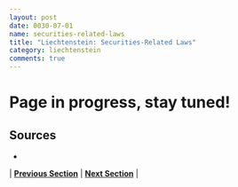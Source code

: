 ```yaml
---
layout: post
date: 0030-07-01
name: securities-related-laws
title: "Liechtenstein: Securities-Related Laws"
category: liechtenstein
comments: true
---
```


# Page in progress, stay tuned!

Sources 
--- 
- 


| **[Previous Section](https://neo-project.github.io/global-blockchain-compliance-hub//liechtenstein/liechtenstein-laws-token-sales.html)** | **[Next Section](https://neo-project.github.io/global-blockchain-compliance-hub//liechtenstein/liechtenstein-privacy-and-data-protection.html)** |
